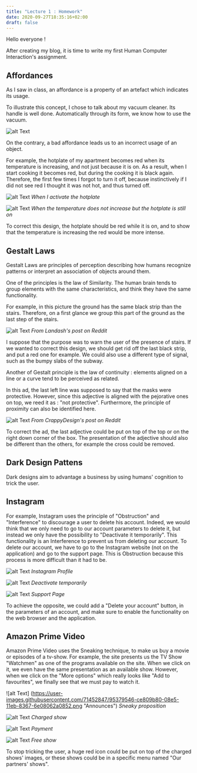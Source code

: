 ```yaml
---
title: "Lecture 1 : Homework"
date: 2020-09-27T18:35:16+02:00
draft: false
---
```


Hello everyone !

After creating my blog, it is time to write my first Human Computer Interaction's assignment.



## Affordances

As I saw in class, an affordance is a property of an artefact which indicates its usage. 

To illustrate this concept, I chose to talk about my vacuum cleaner. Its handle is well done. Automatically through its form, we know how to use the vacuum.

![alt Text](https://user-images.githubusercontent.com/71452847/95369330-98d4b600-08d7-11eb-8130-beee3c0bf246.jpg "Vacuum")


On the contrary, a bad affordance leads us to an incorrect usage of an object. 

For example, the hotplate of my apartment becomes red when its temperature is increasing, and not just because it is on. As a result, when I start cooking it becomes red, but during the cooking it is black again. 
Therefore, the first few times I forgot to turn it off, because instinctively if I did not see red I thought it was not hot, and thus turned off.

![alt Text](https://user-images.githubusercontent.com/71452847/95689949-b7f38080-0c14-11eb-9c62-0016abd72e2c.jpg "Hotplate red")
*When I activate the hotplate*

![alt Text](https://user-images.githubusercontent.com/71452847/95689951-b7f38080-0c14-11eb-9656-08854e2b516d.jpg "Hotplate still turned on")
*When the temperature does not increase but the hotplate is still on*

To correct this design, the hotplate should be red while it is on, and to show that the temperature is increasing the red would be more intense.



## Gestalt Laws

Gestalt Laws are principles of perception describing how humans recognize patterns or interpret an association of objects around them. 

One of the principles is the law of Similarity. 
The human brain tends to group elements with the same characteristics, and think they have the same functionality.

For example, in this picture the ground has the same black strip than the stairs. 
Therefore, on a first glance we group this part of the ground as the last step of the stairs.  

![alt Text](https://github.com/Ceici92/HugoBlog3/blob/master/docs/images/Lab1/Bad-stair-design.jpg?raw=true "Bad designed stairs")
*From Landash's post on Reddit*

I suppose that the purpose was to warn the user of the presence of stairs. 
If we wanted to correct this design, we should get rid off the last black strip, and put a red one for example.
We could also use a different type of signal, such as the bumpy slabs of the subway.


Another of Gestalt principle is the law of continuity : elements aligned on a line or a curve tend to be perceived as related.

In this ad, the last left line was supposed to say that the masks were protective. 
However, since this adjective is aligned with the pejorative ones on top, we reed it as : "not protective".
Furthermore, the principle of proximity can also be identified here.

![alt Text](https://github.com/Ceici92/HugoBlog3/blob/master/docs/images/Lab1/Masks.jpg?raw=true "Bad designed masks' box")
*From CrappyDesign's post on Reddit*

To correct the ad, the last adjective could be put on top of the top or on the right down corner of the box.
The presentation of the adjective should also be different than the others, for example the cross could be removed.



## Dark Design Pattens

Dark designs aim to advantage a business by using humans' cognition to trick the user.


## Instagram

For example, Instagram uses the principle of "Obstruction" and "Interference" to discourage a user to delete his account. 
Indeed, we would think that we only need to go to our account parameters to delete it, but instead we only have the possibility to "Deactivate it temporarily". 
This functionality is an Interference to prevent us from deleting our account. 
To delete our account, we have to go to the Instagram website (not on the application) and go to the support page.
This is Obstruction because this process is more difficult than it had to be.

![alt Text](https://user-images.githubusercontent.com/71452847/95369331-98d4b600-08d7-11eb-9634-cc53a458835c.JPG "Instagram Profile")
*Instagram Profile*

![alt Text](https://user-images.githubusercontent.com/71452847/95369332-996d4c80-08d7-11eb-8240-fe5b15462dad.JPG "Instagram Parameters")
*Deactivate temporarily*

![alt Text](https://user-images.githubusercontent.com/71452847/95369337-996d4c80-08d7-11eb-98b7-7496c45118b0.JPG "Instagram Support")
*Support Page*

To achieve the opposite, we could add a "Delete your account" button, in the parameters of an account, and make sure to enable the functionality on the web browser and the application.


## Amazon Prime Video 

Amazon Prime Video uses the Sneaking technique, to make us buy a movie or episodes of a tv-show. For example, the site presents us the TV Show "Watchmen" as one of the programs available on the site. When we click on it, we even have the same presentation as an available show.
However, when we click on the "More options" which really looks like "Add to favourites", we finally see that we must pay to watch it.

![alt Text] (https://user-images.githubusercontent.com/71452847/95379546-ce809b80-08e5-11eb-8367-6e08062a0852.png "Announces")
*Sneaky proposition*

![alt Text](https://user-images.githubusercontent.com/71452847/95369339-9a05e300-08d7-11eb-8546-6995c86f73f8.png "Watchmen")
*Charged show*

![alt Text](https://user-images.githubusercontent.com/71452847/95369338-9a05e300-08d7-11eb-83b3-3cd92057c6ba.png "Payment pop-up")
*Payment*

![alt Text](https://user-images.githubusercontent.com/71452847/95369340-9a9e7980-08d7-11eb-97c9-4aa9b909985e.png "Free Program")
*Free show*

To stop tricking the user, a huge red icon could be put on top of the charged shows' images, or these shows could be in a specific menu named "Our partners' shows".